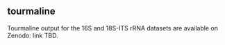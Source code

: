 ## tourmaline

Tourmaline output for the 16S and 18S-ITS rRNA datasets are available on Zenodo: link TBD.
